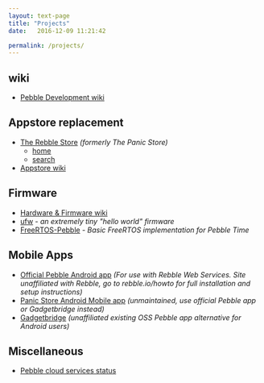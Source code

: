 ```yaml
---
layout: text-page
title: "Projects"
date:   2016-12-09 11:21:42

permalink: /projects/
---
```


## wiki

* [Pebble Development wiki](https://github.com/pebble-dev/wiki/wiki)

## Appstore replacement

* [The Rebble Store](https://github.com/pebble-dev/rebble-store) *(formerly The Panic Store)*
	* [home](http://apps.rebble.io/)
	* [search](https://apps.rebble.io/en_US/search/watchapps/1)
* [Appstore wiki](https://github.com/pebble-dev/wiki/wiki/Appstore)

## Firmware

* [Hardware & Firmware wiki](https://github.com/pebble-dev/wiki/wiki/Hardware-%26-Firmware)
* [ufw](https://github.com/pebble-dev/ufw) - *an extremely tiny "hello world" firmware*
* [FreeRTOS-Pebble](https://github.com/ginge/FreeRTOS-Pebble) - *Basic FreeRTOS implementation for Pebble Time*

## Mobile Apps

* [Official Pebble Android app](https://www.apkmirror.com/apk/pebble-technology-corp/pebble/pebble-4-4-2-1405-62d45d7d7-endframe-release/pebble-4-4-2-1405-62d45d7d7-endframe-android-apk-download/) *(For use with Rebble Web Services. Site unaffiliated with Rebble, go to rebble.io/howto for full installation and setup instructions)*
* [Panic Store Android Mobile app](https://github.com/pebble-dev/android-store-app) *(unmaintained, use official Pebble app or Gadgetbridge instead)*
* [Gadgetbridge](https://github.com/Freeyourgadget/Gadgetbridge) *(unaffiliated existing OSS Pebble app alternative for Android users)*

## Miscellaneous

* [Pebble cloud services status](/status/)

